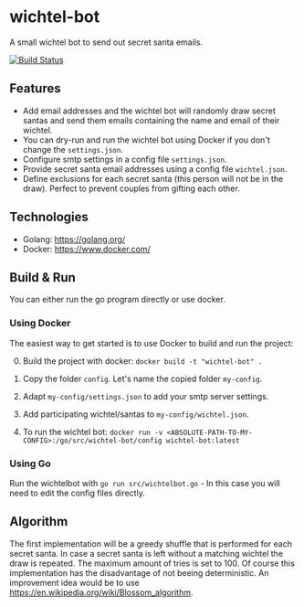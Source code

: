 # wichtel-bot
A small wichtel bot to send out secret santa emails.

[![Build Status](https://travis-ci.org/llb4ll/wichtel-bot.svg?branch=master)](https://travis-ci.org/llb4ll/wichtel-bot)

## Features
- Add email addresses and the wichtel bot will randomly draw secret santas and send them emails containing the name and email of their wichtel.
- You can dry-run and run the wichtel bot using Docker if you don't change the `settings.json`.
- Configure smtp settings in a config file `settings.json`.
- Provide secret santa email addresses using a config file `wichtel.json`.
- Define exclusions for each secret santa (this person will not be in the draw). Perfect to prevent couples from gifting each other.

## Technologies
- Golang: https://golang.org/
- Docker: https://www.docker.com/

## Build & Run
You can either run the go program directly or use docker.

### Using Docker
The easiest way to get started is to use Docker to build and run the project:

0. Build the project with docker: `docker build -t "wichtel-bot" .`

1. Copy the folder `config`. Let's name the copied folder `my-config`.
 
2. Adapt `my-config/settings.json` to add your smtp server settings.

2. Add participating wichtel/santas to `my-config/wichtel.json`.

4. To run the wichtel bot:
	`docker run -v <ABSOLUTE-PATH-TO-MY-CONFIG>:/go/src/wichtel-bot/config wichtel-bot:latest`
	
### Using Go
Run the wichtelbot with `go run src/wichtelbot.go` - In this case you will need to edit the config files directly.

## Algorithm
The first implementation will be a greedy shuffle that is performed for each secret santa. 
In case a secret santa is left without a matching wichtel the draw is repeated.
The maximum amount of tries is set to 100.
Of course this implementation has the disadvantage of not beeing deterministic.
An improvement idea would be to use https://en.wikipedia.org/wiki/Blossom_algorithm.